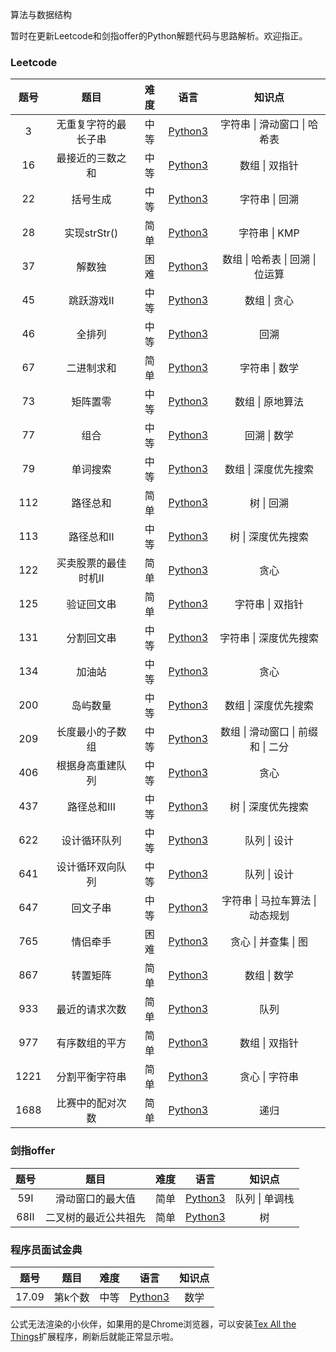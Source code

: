 算法与数据结构

暂时在更新Leetcode和剑指offer的Python解题代码与思路解析。欢迎指正。

### Leetcode

| 题号 |         题目         | 难度 |                          语言                           |               知识点               |
| :--: | :------------------: | :--: | :-----------------------------------------------------: | :--------------------------------: |
|  3   | 无重复字符的最长子串 | 中等 | [Python3](./Leetcode/Python/3.无重复字符的最长子串.md)  |    字符串 \| 滑动窗口 \| 哈希表    |
|  16  |   最接近的三数之和   | 中等 |   [Python3](./Leetcode/Python/16.最接近的三数之和.md)   |           数组 \| 双指针           |
|  22  |       括号生成       | 中等 |       [Python3](./Leetcode/Python/22.括号生成.md)       |           字符串 \| 回溯           |
|  28  |     实现strStr()     | 简单 |     [Python3](./Leetcode/Python/28.实现strStr().md)     |           字符串 \| KMP            |
|  37  |        解数独        | 困难 |        [Python3](./Leetcode/Python/37.解数独.md)        |  数组 \| 哈希表 \| 回溯 \| 位运算  |
|  45  |      跳跃游戏Ⅱ       | 中等 |      [Python3](./Leetcode/Python/45.跳跃游戏Ⅱ.md)       |            数组 \| 贪心            |
|  46  |        全排列        | 中等 |        [Python3](./Leetcode/Python/46.全排列.md)        |                回溯                |
|  67  |      二进制求和      | 简单 |      [Python3](./Leetcode/Python/67.二进制求和.md)      |           字符串 \| 数学           |
|  73  |       矩阵置零       | 中等 |       [Python3](./Leetcode/Python/73.矩阵置零.md)       |          数组 \| 原地算法          |
|  77  |         组合         | 中等 |         [Python3](./Leetcode/Python/77.组合.md)         |            回溯 \| 数学            |
|  79  |       单词搜索       | 中等 |       [Python3](./Leetcode/Python/79.单词搜索.md)       |        数组 \| 深度优先搜索        |
| 112  |       路径总和       | 简单 |      [Python3](./Leetcode/Python/112.路径总和.md)       |             树 \| 回溯             |
| 113  |      路径总和Ⅱ       | 中等 |      [Python3](./Leetcode/Python/113.路径总和Ⅱ.md)      |         树 \| 深度优先搜索         |
| 122  | 买卖股票的最佳时机Ⅱ  | 简单 | [Python3](./Leetcode/Python/122.买卖股票的最佳时机Ⅱ.md) |                贪心                |
| 125  |      验证回文串      | 简单 |     [Python3](./Leetcode/Python/125.验证回文串Ⅱ.md)     |          字符串 \| 双指针          |
| 131  |      分割回文串      | 中等 |     [Python3](./Leetcode/Python/131.分割回文串.md)      |       字符串 \| 深度优先搜索       |
| 134  |        加油站        | 中等 |       [Python3](./Leetcode/Python/134.加油站.md)        |                贪心                |
| 200  |       岛屿数量       | 中等 |      [Python3](./Leetcode/Python/200.岛屿数量.md)       |        数组 \| 深度优先搜索        |
| 209  |   长度最小的子数组   | 中等 |  [Python3](./Leetcode/Python/209.长度最小的子数组.md)   | 数组 \| 滑动窗口 \| 前缀和 \| 二分 |
| 406  |   根据身高重建队列   | 中等 |  [Python3](./Leetcode/Python/406.根据身高重建队列.md)   |                贪心                |
| 437  |      路径总和Ⅲ       | 中等 |      [Python3](./Leetcode/Python/437.路径总和Ⅲ.md)      |         树 \| 深度优先搜索         |
| 622  |     设计循环队列     | 中等 |    [Python3](./Leetcode/Python/622.设计循环队列.md)     |            队列 \| 设计            |
| 641  |   设计循环双向队列   | 中等 |  [Python3](./Leetcode/Python/641.设计循环双向队列.md)   |            队列 \| 设计            |
| 647  |       回文子串       | 中等 |      [Python3](./Leetcode/Python/647.回文子串.md)       |  字符串 \| 马拉车算法 \| 动态规划  |
| 765  |       情侣牵手       | 困难 |      [Python3](./Leetcode/Python/765.情侣牵手.md)       |        贪心 \| 并查集 \| 图        |
| 867  |       转置矩阵       | 简单 |      [Python3](./Leetcode/Python/867.转置矩阵.md)       |            数组 \| 数学            |
| 933  |    最近的请求次数    | 简单 |   [Python3](./Leetcode/Python/933.最近的请求次数.md)    |                队列                |
| 977  |    有序数组的平方    | 简单 |   [Python3](./Leetcode/Python/977.有序数组的平方.md)    |           数组 \| 双指针           |
| 1221 |    分割平衡字符串    | 简单 |   [Python3](./Leetcode/Python/1221.分割平衡字符串.md)   |           贪心 \| 字符串           |
| 1688 |   比赛中的配对次数   | 简单 |  [Python3](./Leetcode/Python/1688.比赛中的配对次数.md)  |                递归                |



### 剑指offer

| 题号 |         题目         | 难度 |                           语言                            |     知识点     |
| :--: | :------------------: | :--: | :-------------------------------------------------------: | :------------: |
| 59Ⅰ  |   滑动窗口的最大值   | 简单 |   [Python3](./剑指offer/Python/59Ⅰ.滑动窗口的最大值.md)   | 队列 \| 单调栈 |
| 68Ⅱ  | 二叉树的最近公共祖先 | 简单 | [Python3](./剑指offer/Python/68Ⅱ.二叉树的最近公共祖先.md) |       树       |



### 程序员面试金典

| 题号  |  题目   | 难度 |                        语言                         | 知识点 |
| :---: | :-----: | :--: | :-------------------------------------------------: | :----: |
| 17.09 | 第k个数 | 中等 | [Python3](./程序员面试金典/Python/17.09.第k个数.md) |  数学  |





公式无法渲染的小伙伴，如果用的是Chrome浏览器，可以安装[Tex All the Things](https://chrome.google.com/webstore/detail/tex-all-the-things/cbimabofgmfdkicghcadidpemeenbffn)扩展程序，刷新后就能正常显示啦。

